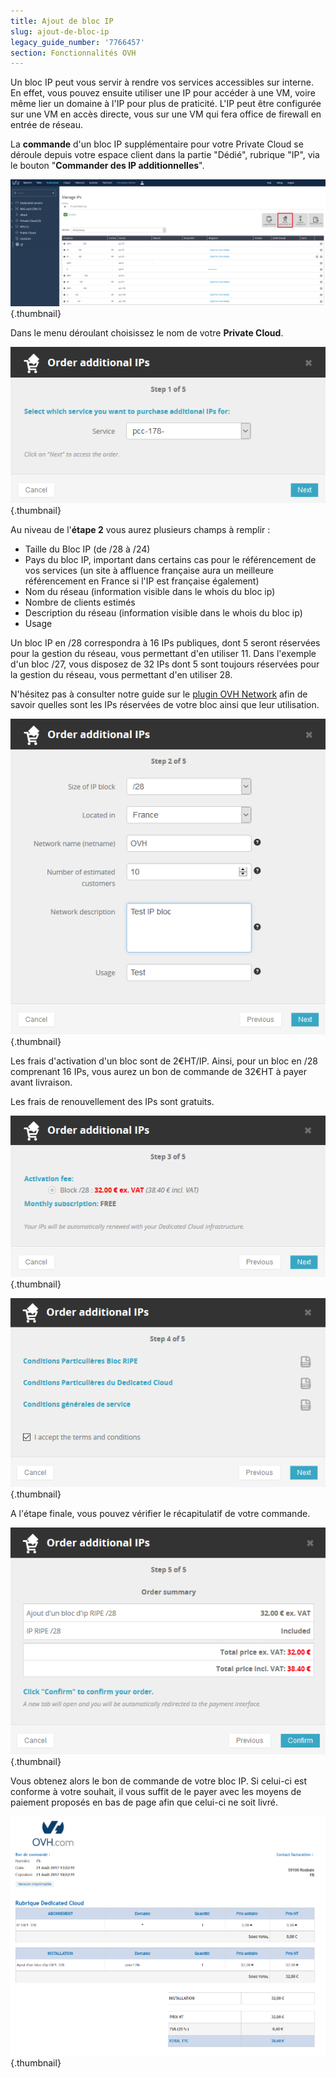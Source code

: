 ```yaml
---
title: Ajout de bloc IP
slug: ajout-de-bloc-ip
legacy_guide_number: '7766457'
section: Fonctionnalités OVH
---
```



Un bloc IP peut vous servir à rendre vos services accessibles sur interne. En effet, vous pouvez ensuite utiliser une IP pour accéder à une VM, voire même lier un domaine à l'IP pour plus de praticité. L'IP peut être configurée sur une VM en accès directe, vous sur une VM qui fera office de firewall en entrée de réseau.

La **commande** d'un bloc IP supplémentaire pour votre Private Cloud se déroule depuis votre espace client dans la partie "Dédié", rubrique "IP", via le bouton "**Commander des IP additionnelles**".

![](images/OrderAdditionalIps.PNG){.thumbnail}

Dans le menu déroulant choisissez le nom de votre **Private Cloud**.

![](images/SelectService.PNG){.thumbnail}

Au niveau de l'**étape 2** vous aurez plusieurs champs à remplir :

- Taille du Bloc IP (de /28 à /24)
- Pays du bloc IP, important dans certains cas pour le référencement de vos services (un site à affluence française aura un meilleure référencement en France si l'IP est française également)
- Nom du réseau (information visible dans le whois du bloc ip)
- Nombre de clients estimés
- Description du réseau (information visible dans le whois du bloc ip)
- Usage

Un bloc IP en /28 correspondra à 16 IPs publiques, dont 5 seront réservées pour la gestion du réseau, vous permettant d'en utiliser 11. Dans l'exemple d'un bloc /27, vous disposez de 32 IPs dont 5 sont toujours réservées pour la gestion du réseau, vous permettant d'en utiliser 28.

N'hésitez pas à consulter notre guide sur le [plugin OVH Network]({legacy}7766560) afin de savoir quelles sont les IPs réservées de votre bloc ainsi que leur utilisation.

![](images/AddInfos.PNG){.thumbnail}

Les frais d'activation d'un bloc sont de 2€HT/IP. Ainsi, pour un bloc en /28 comprenant 16 IPs, vous aurez un bon de commande de 32€HT à payer avant livraison.

Les frais de renouvellement des IPs sont gratuits.

![](images/ConfirmPrice.PNG){.thumbnail}

![](images/CGV.PNG){.thumbnail}

A l'étape finale, vous pouvez vérifier le récapitulatif de votre commande.

![](images/Summary.PNG){.thumbnail}

Vous obtenez alors le bon de commande de votre bloc IP. Si celui-ci est conforme à votre souhait, il vous suffit de le payer avec les moyens de paiement proposés en bas de page afin que celui-ci ne soit livré.

![](images/Order.PNG){.thumbnail}


